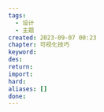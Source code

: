 ```yaml
---
tags:
  - 设计
  - 主题
created: 2023-09-07 00:23
chapter: 可视化技巧
keyword: 
des: 
return: 
import: 
hard: 
aliases: []
done:
---
```

